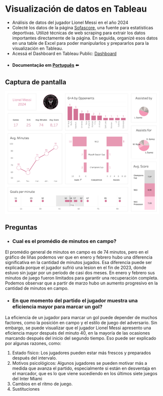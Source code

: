 # Visualización de datos en Tableau

- Análisis de datos del jugador Lionel Messi en el año 2024
- Colecté los datos de la página [Sofascore](https://www.sofascore.com/pt/), una fuente para estatísticas deportivas.
Utilizé técnicas de web scraping para extrair los datos importantes directamente de la página. En seguida, organizé esos datos en una table de Excel para poder manipularlos y prepararlos para la visualización en Tableau.
- Acessá el Dashboard en Tableau Public: [Dashboard](https://public.tableau.com/views/LionelMessi-2024/Painel1?:language=ptBR&publish=yes&:sid=&:display_count=n&:origin=viz_share_link)
- #### Documentação em [Português](/README.md) :arrow_left:

## Captura de pantalla

![Dashboard](/images/dashboard.png) 

## Preguntas

- ### Cual es el promédio de minutos en campo?

El promédio general de minutos en campo es de 74 minutos, pero en el gráfico de liñas podemos ver que en enero y febrero hubo una diferencia significativa en la cantidad de minutos jugados. Esa diferencia puede ser explicada porque el jugador sufrió una lesion en el fin de 2023, donde estuvo sin jugar por un período de casi dos meses. En enero y febrero sus minutos de juego fueron limitados para garantir una recuperación completa. Podemos observar que a partir de marzo hubo un aumento progresivo en la cantidad de minutos en campo.

- ### En que momento del partido el jugador muestra una eficiencia mayor para marcar un gol?

La eficiencia de un jugador para marcar un gol puede depender de muchos factores, como la posición en campo y el estilo de juego del adversario. Sin embargo, se puede visualizar que el jugador Lionel Messi apresento una eficiencia mayor después del minuto 40, en la mayoría de las ocasiones marcando después del inicio del segundo tiempo.
Eso puede ser explicado por algunas razones, como:
1. Estado físico: Los jugadores pueden estar más frescos y preparados después del intervalo.
2. Motivos psicológicos: Algunos jugadores se pueden motivar más a medida que avanza el partido, especialmente si están en desventaja en el marcador, que es lo que viene sucediendo en los últimos siete juegos del Inter Miami
3. Cambios en el ritmo de juego.
4. Sustituciones





